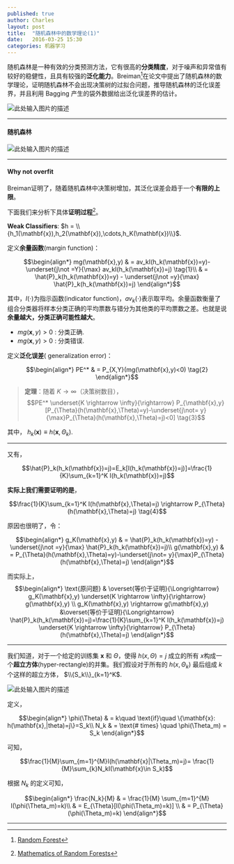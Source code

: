 ```yaml
---
published: true
author: Charles
layout: post
title:  "随机森林中的数学理论(1)"
date:   2016-03-25 15:30
categories: 机器学习
---
```


随机森林是一种有效的分类预测方法，它有很高的**分类精度**，对于噪声和异常值有较好的稳健性，且具有较强的**泛化能力**。Breiman[^1]在论文中提出了随机森林的数学理论，证明随机森林不会出现决策树的过拟合问题，推导随机森林的泛化误差界，并且利用 Bagging 产生的袋外数据给出泛化误差界的估计。

![此处输入图片的描述][1]


----------

#### 随机森林
![此处输入图片的描述][2]


----------


#### Why not overfit
Breiman证明了，随着随机森林中决策树增加，其泛化误差会趋于一个**有限的上限**。

下面我们来分析下具体**证明过程**[^2]。

**Weak Classifiers**:  $h = \\{h_1(\mathbf{x}),h_2(\mathbf{x}),\cdots,h_K(\mathbf{x})\\}$.

定义**余量函数**(margin function)：

$$\begin{align*}
mg(\mathbf{x},y) & = av_kI(h_k(\mathbf{x})=y)-\underset{j\not =Y}{\max} av_kI(h_k(\mathbf{x})=j) \tag{1}\\
& = \hat{P}_k(h_k(\mathbf{x})=y) - \underset{j\not =y}{\max} \hat{P}_k(h_k(\mathbf{x})=j)
\end{align*}$$

其中，$I(\cdot)$为指示函数(indicator function)，$av_k(\cdot)$表示取平均。余量函数衡量了组合分类器将样本分类正确的平均票数与错分为其他类的平均票数之差。也就是说**余量越大，分类正确可能性越大**。

 - $mg(\mathbf{x},y)>0$ : 分类正确.
 - $mg(\mathbf{x},y)>0$ : 分类错误.

定义**泛化误差**( generalization error)：

$$\begin{align*}
PE^* & = P_{X,Y}(mg(\mathbf{x},y)<0) \tag{2}
\end{align*}$$

> **定理**：随着 $K \rightarrow \infty$（决策树数目）， 
$$PE^* \underset{K \rightarrow \infty}{\rightarrow} P_{\mathbf{x},y}[P_{\Theta}(h(\mathbf{x},\Theta)=y)-\underset{j\not= y}{\max}P_{\Theta}(h(\mathbf{x},\Theta)=j)<0] \tag{3}$$

其中， $h_k(\mathbf{x})\equiv h(\mathbf{x},\Theta_k)$.


----------

又有，

$$\hat{P}_k(h_k(\mathbf{x})=j)=E_k[I(h_k(\mathbf{x})=j)]=\frac{1}{K}\sum_{k=1}^K I(h_k(\mathbf{x})=j)$$

**实际上我们需要证明的是**，

$$\frac{1}{K}\sum_{k=1}^K I(h(\mathbf{x},\Theta)=j) \rightarrow P_{\Theta}(h(\mathbf{x},\Theta)=j) \tag{4}$$

原因也很明了，令：

$$\begin{align*}
g_K(\mathbf{x},y) & = \hat{P}_k(h_k(\mathbf{x})=y) - \underset{j\not =y}{\max} \hat{P}_k(h_k(\mathbf{x})=j)\\
g(\mathbf{x},y) & = P_{\Theta}(h(\mathbf{x},\Theta)=y)-\underset{j\not= y}{\max}P_{\Theta}(h(\mathbf{x},\Theta)=j) 
\end{align*}$$

而实际上，
$$\begin{align*}
\text{原问题} & \overset{等价于证明}{\Longrightarrow} g_K(\mathbf{x},y) \underset{K \rightarrow \infty}{\rightarrow} g(\mathbf{x},y) \\
g_K(\mathbf{x},y) \rightarrow g(\mathbf{x},y) &\overset{等价于证明}{\Longrightarrow} \hat{P}_k(h_k(\mathbf{x})=j)=\frac{1}{K}\sum_{k=1}^K I(h_k(\mathbf{x})=j) \underset{K \rightarrow \infty}{\rightarrow} P_{\Theta}(h(\mathbf{x},\Theta)=j)
\end{align*}$$


----------

我们知道，对于一个给定的训练集 $\mathbf{x}$ 和 $\Theta$，使得 $h(x,\Theta)=j$ 成立的所有 $x$构成一个**超立方体**(hyper-rectangle)的并集。我们假设对于所有的 $h(x,\Theta_k)$ 最后组成 $k$ 个这样的超立方体， $\\{S_k\\}_{k=1}^K$.

![此处输入图片的描述][3]

定义，

$$\begin{align*}
\phi(\Theta) & = k\quad \text{if}\quad \{\mathbf{x}: h(\mathbf{x},|theta)=j\}=S_k\\
N_k & = \text{# times} \quad \phi(\Theta_m) = S_k
\end{align*}$$

可知，

$$\frac{1}{M}\sum_{m=1}^{M}I(h(\mathbf{x}|\Theta_m)=j)= \frac{1}{M}\sum_{k}N_kI(\mathbf{x}\in S_k)$$

根据 $N_k$ 的定义可知，

$$\begin{align*}
\frac{N_k}{M} &  = \frac{1}{M} \sum_{m=1}^{M} I(\phi(\Theta_m)=k)\\
& = E_{\Theta}[I(\phi(\Theta_m)=k)] \\
& = P_{\Theta}(\phi(\Theta_m)=k)
\end{align*}$$

----------


  [^1]: [Random Forest](https://www.stat.berkeley.edu/~breiman/randomforest2001.pdf)
  [^2]: [Mathematics of Random Forests](http://math.bu.edu/people/mkon/MA751/L19RandomForestMath.pdf)


  [1]: http://7xjbdi.com1.z0.glb.clouddn.com/2016-03-27_164830.png
  [2]: http://7xjbdi.com1.z0.glb.clouddn.com/2016-03-27_165533.png
  [3]: http://7xjbdi.com1.z0.glb.clouddn.com/2016-03-27_184949.png?imageView2/2/w/400